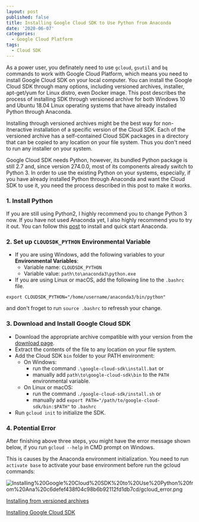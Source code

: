 ```yaml
---
layout: post
published: false
title: Installing Google Cloud SDK to Use Python from Anaconda
date: '2020-06-07'
categories:
  - Google Cloud Platform
tags:
  - Cloud SDK
---
```



As a power user, you definately need to use `gcloud`, `gsutil` and `bq` commands to work with Google Cloud Platform, which means you need to install Google Cloud SDK on your local computer. You can install the Google Cloud SDK through many options, including versioned archives, installer, apt-get/yum for Linux distro, even Docker image. This post describes the process of installing SDK through versioned archive for both Windows 10 and Ubuntu 18.04 Linux operating systems that have already installed Python through Anaconda.
<!--more-->

Installing through versioned archives might be the best way for non-itneractive installation of a specific version of the Cloud SDK. Each of the versioned archive has a self-contained Cloud SDK packages in a directory that can be copied to any location on your file system. Thus you don't need to run any installer on your system.

Google Cloud SDK needs Python, however, its bundled Python package is still 2.7 and, since version 274.0.0, most of its components already switch to Python 3. In order to use the existing Python on your systems, especially, if you have already installed Python through Anaconda and want the Cloud SDK to use it, you need the process described in this post to make it works.

### 1. Install Python

If you are still using Python2, I highly recommend you to change Python 3 now. If you have not used Anaconda yet, I also highly recommend you to try it out. You can follow this [post](http://leifengblog.net/blog/installing-and-managing-python-and-packages-with-anaconda/) to install and quick start Anaconda.

### 2. Set up `CLOUDSDK_PYTHON` Environmental Variable

- If you are using Windows, add the following  variables to your **Environmental Variables**:
    - Variable name: `CLOUDSDK_PYTHON`
    - Variable value: `path\to\anaconda3\python.exe`
- If you are using Linux or macOS, add the following line to the `.bashrc` file.

```
export CLOUDSDK_PYTHON="/home/username/anaconda3/bin/python"
```

and don't froget to run `source .bashrc` to refressh your change.

### 3. Download and Install Google Cloud SDK

- Download the appropriate archive compatible with your version from the [download page](https://cloud.google.com/sdk/docs/downloads-versioned-archives).
- Extract the contents of the file to any location on your file system.
- Add the Cloud SDK `bin` folder to your PATH environment:
    - On Windows:
        - run the command `.\google-cloud-sdk\install.bat` or
        - manually add `path\to\google-cloud-sdk\bin` to the `PATH` environmental variable.
    - On Linux or macOS:
        - run the command `./google-cloud-sdk/install.sh` or
        - manually add `export PATH="/path/to/google-cloud-sdk/bin:$PATH"` to `.bashrc`
- Run `gcloud init` to initialize the SDK.

### 4. Potential Error

After finishing above three steps, you might have the error message shown below, if you run `gcloud --help` in CMD prompt on Windows.

This is causes by the Anaconda environment initialization. You need to run `activate base` to activate your base environment before run the gcloud commands:

![Installing%20Google%20Cloud%20SDK%20to%20Use%20Python%20from%20Ana%20c6defef438f04c98b6b92112fd1db7cd/gcloud_error.png](Installing%20Google%20Cloud%20SDK%20to%20Use%20Python%20from%20Ana%20c6defef438f04c98b6b92112fd1db7cd/gcloud_error.png)

[Installing from versioned archives](https://cloud.google.com/sdk/docs/downloads-versioned-archives)

[Installing Google Cloud SDK](https://cloud.google.com/sdk/install)
